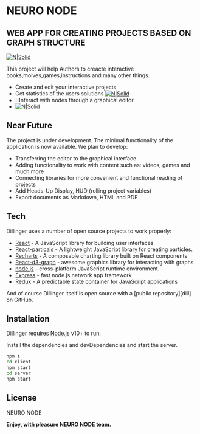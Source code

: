 # NEURO NODE
## WEB APP FOR CREATING PROJECTS BASED ON GRAPH STRUCTURE

[![N|Solid](https://raw.githubusercontent.com/Vsaveload/NeuroNode/main/Preview.png)](https://raw.githubusercontent.com/Vsaveload/NeuroNode/main/Preview.png)



This project will help Authors to creacte interactive books,moives,games,instructions and many other things.

- Create and edit your interactive projects
- Get statistics of the users solutions 
[![N|Solid](https://raw.githubusercontent.com/Vsaveload/NeuroNode/main/Statistic.jpg)](https://raw.githubusercontent.com/Vsaveload/NeuroNode/main/Statistic.jpg)
- Шnteract with nodes through a graphical editor
- [![N|Solid](https://raw.githubusercontent.com/Vsaveload/NeuroNode/main/Connections.jpg)](https://raw.githubusercontent.com/Vsaveload/NeuroNode/main/Connections.jpg)
## Near Future
The project is under development. The minimal functionality of the application is now available. We plan to develop:
- Transferring the editor to the graphical interface
- Adding functionality to work with content such as: videos, games and much more
- Connecting libraries for more convenient and functional reading of projects
- Add Heads-Up Display, HUD (rolling project variables)
- Export documents as Markdown, HTML and PDF

## Tech

Dillinger uses a number of open source projects to work properly:

- [React] - A JavaScript library for building user interfaces
- [React-particals] - A lightweight JavaScript library for creating particles.
- [Recharts] - A composable charting library built on React components
- [React-d3-graph] - awesome  graphics library for interacting with graphs
- [node.js] - cross-platform JavaScript runtime environment.
- [Express] - fast node.js network app framework 
- [Redux] - A predictable state container for JavaScript applications


And of course Dillinger itself is open source with a [public repository][dill]
 on GitHub.

## Installation

Dillinger requires [Node.js](https://nodejs.org/) v10+ to run.

Install the dependencies and devDependencies and start the server.

```sh
npm i
cd client
npm start
cd server
npm start
```


## License

NEURO NODE

**Enjoy, with pleasure NEURO NODE team.**

[//]: # (These are reference links used in the body of this note and get stripped out when the markdown processor does its job. There is no need to format nicely because it shouldn't be seen. Thanks SO - http://stackoverflow.com/questions/4823468/store-comments-in-markdown-syntax)

   [React]: <https://reactjs.org/>
   [React-particals]: <https://www.npmjs.com/package/react-particles-js/>
   [React-d3-graph]: <https://danielcaldas.github.io/react-d3-graph/docs/>
   [node.js]: <http://nodejs.org/>
   [express]: <http://expressjs.com/>
   [Recharts]: <https://recharts.org/en-US/>
   [Redux]: <https://react-redux.js.org/>
  

   [PlDb]: <https://github.com/joemccann/dillinger/tree/master/plugins/dropbox/README.md>
   [PlGh]: <https://github.com/joemccann/dillinger/tree/master/plugins/github/README.md>
   [PlGd]: <https://github.com/joemccann/dillinger/tree/master/plugins/googledrive/README.md>
   [PlOd]: <https://github.com/joemccann/dillinger/tree/master/plugins/onedrive/README.md>
   [PlMe]: <https://github.com/joemccann/dillinger/tree/master/plugins/medium/README.md>
   [PlGa]: <https://github.com/RahulHP/dillinger/blob/master/plugins/googleanalytics/README.md>
